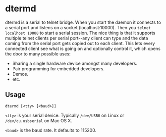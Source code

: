 dtermd
======

dtermd is a serial to telnet bridge. When you start the daemon it connects to a
serial port and listens on a socket (localhost:10000). Then you `telnet
localhost 10000` to start a serial session. The nice thing is that it supports
multiple telnet clients per serial port--any client can type and the data coming
from the serial port gets copied out to each client. This lets every connected
client see what is going on and optionally control it, which opens the door to
many possible uses:

  * Sharing a single hardware device amongst many developers.
  * Pair programming for embedded developers.
  * Demos.
  * etc.

Usage
-----

    dtermd [<tty> [<baud>]]

`<tty>` is your serial device. Typically `/dev/USB0` on Linux or
`/dev/cu.usbserial` on Mac OS X.

`<baud>` is the baud rate. It defaults to 115200.
